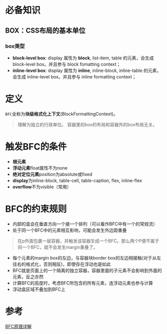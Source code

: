 # 必备知识
## BOX：CSS布局的基本单位
### box类型
* **block-level box**: display 属性为 **block**, list-item, table 的元素，会生成 block-level box。并且参与 block fomatting context；
* **inline-level box**: display 属性为 **inline**, inline-block, inline-table 的元素，会生成 inline-level box。并且参与 inline formatting context；

# 定义
`BFC`全称为**块级格式化上下文**(BlockFormattingContext)。
>理解为独立的行政单位。
容器里的box的布局和容器外的box布局无关。

# 触发BFC的条件
* **根元素**
* **浮动元素**float属性不为none
* **绝对定位元素**position为absolute或fixed
* **display**为inline-block, table-cell, table-caption, flex, inline-flex
* **overflow**不为visible（常用）

# BFC的约束规则
* 内部的盒会在垂直方向一个接一个排列（可以看作BFC中有一个的常规流）
* 处于同一个BFC中的元素相互影响，可能会发生外边距重叠
 > 在p外面包裹一层容器，并触发该容器生成一个BFC。那么两个P便不属于同一个BFC，就不会发生margin重叠了。
* 每个元素的margin box的左边，与容器块border box的左边相接触(对于从左往右的格式化，否则相反)，即使存在浮动也是如此
* BFC就是页面上的一个隔离的独立容器，容器里面的子元素不会影响到外面的元素，反之亦然
* 计算BFC的高度时，考虑BFC所包含的所有元素，连浮动元素也参与计算
* 浮动盒区域不叠加到BFC上

# 参考
[BFC原理详解](https://segmentfault.com/a/1190000006740129)
